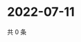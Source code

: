 # 2022-07-11

共 0 条

<!-- BEGIN WEIBO -->
<!-- 最后更新时间 Mon Jul 11 2022 13:23:02 GMT+0800 (China Standard Time) -->

<!-- END WEIBO -->
